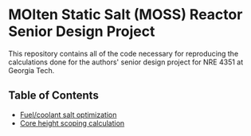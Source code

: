 # MOlten Static Salt (MOSS) Reactor Senior Design Project
This repository contains all of the code necessary for reproducing the calculations done for the authors' senior design project for NRE 4351 at Georgia Tech.

## Table of Contents

- [Fuel/coolant salt optimization](./saltOptimization/README.md)
- [Core height scoping calculation](./coreHeightScoping/README.md)